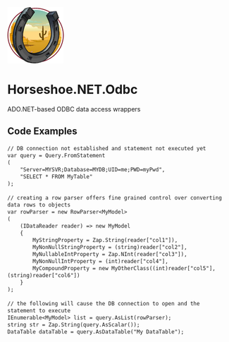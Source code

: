 ﻿![Horseshoe.NET icon](https://raw.githubusercontent.com/route595/Horseshoe.NET/refs/heads/main/assets/images/horseshoe-icon-128x128.png)

# Horseshoe.NET.Odbc

ADO.NET-based ODBC data access wrappers

## Code Examples

```
// DB connection not established and statement not executed yet
var query = Query.FromStatement
(
    "Server=MYSVR;Database=MYDB;UID=me;PWD=myPwd", 
    "SELECT * FROM MyTable"
); 

// creating a row parser offers fine grained control over converting data rows to objects
var rowParser = new RowParser<MyModel>
(
    (IDataReader reader) => new MyModel
    {
        MyStringProperty = Zap.String(reader["col1"]),
        MyNonNullStringProperty = (string)reader["col2"],
        MyNullableIntProperty = Zap.NInt(reader["col3"]),
        MyNonNullIntProperty = (int)reader["col4"],
        MyCompoundProperty = new MyOtherClass((int)reader["col5"], (string)reader["col6"])
    }
);

// the following will cause the DB connection to open and the statement to execute
IEnumerable<MyModel> list = query.AsList(rowParser);
string str = Zap.String(query.AsScalar());
DataTable dataTable = query.AsDataTable("My DataTable");
```
